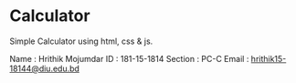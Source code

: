 # Calculator
Simple Calculator using html, css &amp; js.


Name     : Hrithik Mojumdar
ID       : 181-15-1814
Section  : PC-C
Email    : hrithik15-18144@diu.edu.bd
